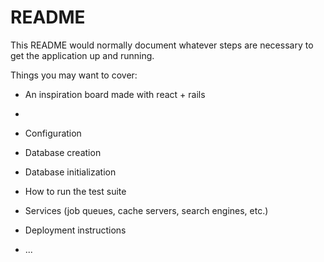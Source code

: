 # README

This README would normally document whatever steps are necessary to get the
application up and running.

Things you may want to cover:

* An inspiration board made with react + rails

* 

* Configuration

* Database creation

* Database initialization

* How to run the test suite

* Services (job queues, cache servers, search engines, etc.)

* Deployment instructions

* ...

